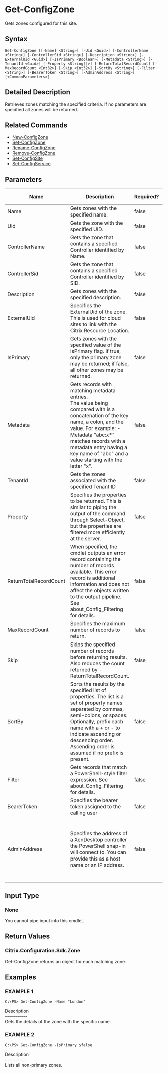 ﻿# Get-ConfigZone

   Gets zones configured for this site.

## Syntax
```
Get-ConfigZone [[-Name] <String>] [-Uid <Guid>] [-ControllerName <String>] [-ControllerSid <String>] [-Description <String>] [-ExternalUid <Guid>] [-IsPrimary <Boolean>] [-Metadata <String>] [-TenantId <Guid>] [-Property <String[]>] [-ReturnTotalRecordCount] [-MaxRecordCount <Int32>] [-Skip <Int32>] [-SortBy <String>] [-Filter <String>] [-BearerToken <String>] [-AdminAddress <String>] [<CommonParameters>]
```

## Detailed Description
   Retrieves zones matching the specified criteria. If no parameters are specified all zones will be returned.

## Related Commands
  * [New-ConfigZone](New-ConfigZone.html)
  * [Set-ConfigZone](Set-ConfigZone.html)
  * [Rename-ConfigZone](Rename-ConfigZone.html)
  * [Remove-ConfigZone](Remove-ConfigZone.html)
  * [Set-ConfigSite](Set-ConfigSite.html)
  * [Set-ConfigService](Set-ConfigService.html)
## Parameters

| Name   | Description | Required? | Pipeline Input | Default Value |
| --- | --- | --- | --- | --- |
| Name | Gets zones with the specified name. | false | true (ByValue, ByPropertyName) |  |
| Uid | Gets the zone with the specified UID. | false | true (ByPropertyName) |  |
| ControllerName | Gets the zone that contains a specified Controller identified by Name. | false | false |  |
| ControllerSid | Gets the zone that contains a specified Controller identified by SID. | false | false |  |
| Description | Gets zones with the specified description. | false | false |  |
| ExternalUid | Specifies the ExternalUid of the zone. This is used for cloud sites to link with the Citrix Resource Location. | false | false |  |
| IsPrimary | Gets zones with the specified value of the IsPrimary flag. If true, only the primary zone may be returned; if false, all other zones may be returned. | false | false |  |
| Metadata | Gets records with matching metadata entries.<br>The value being compared with is a concatenation of the key name, a colon, and the value. For example: -Metadata "abc:x*" matches records with a metadata entry having a key name of "abc" and a value starting with the letter "x". | false | false |  |
| TenantId | Gets the zones associated with the specified Tenant ID | false | false |  |
| Property | Specifies the properties to be returned. This is similar to piping the output of the command through Select-Object, but the properties are filtered more efficiently at the server. | false | false |  |
| ReturnTotalRecordCount | When specified, the cmdlet outputs an error record containing the number of records available. This error record is additional information and does not affect the objects written to the output pipeline. See about_Config_Filtering for details. | false | false | False |
| MaxRecordCount | Specifies the maximum number of records to return. | false | false | 250 |
| Skip | Skips the specified number of records before returning results. Also reduces the count returned by -ReturnTotalRecordCount. | false | false | 0 |
| SortBy | Sorts the results by the specified list of properties. The list is a set of property names separated by commas, semi-colons, or spaces. Optionally, prefix each name with a + or - to indicate ascending or descending order. Ascending order is assumed if no prefix is present. | false | false | The default sort order is by name or unique identifier. |
| Filter | Gets records that match a PowerShell-style filter expression. See about_Config_Filtering for details. | false | false |  |
| BearerToken | Specifies the bearer token assigned to the calling user | false | false |  |
| AdminAddress | Specifies the address of a XenDesktop controller the PowerShell snap-in will connect to. You can provide this as a host name or an IP address. | false | false | Localhost. Once a value is provided by any cmdlet, this value becomes the default. |

## Input Type
### None
   You cannot pipe input into this cmdlet.
## Return Values
### Citrix.Configuration.Sdk.Zone
   Get-ConfigZone returns an object for each matching zone.
## Examples

### EXAMPLE 1
```
C:\PS> Get-ConfigZone -Name "London"
```
   Description<br>-----------<br>Gets the details of the zone with the specific name.
### EXAMPLE 2
```
C:\PS> Get-ConfigZone -IsPrimary $false
```
   Description<br>-----------<br>Lists all non-primary zones.
